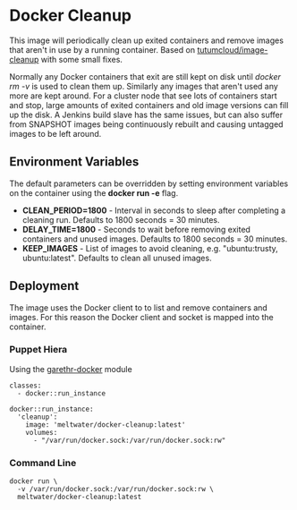 # Docker Cleanup
This image will periodically clean up exited containers and remove images that aren't in use by a running container. Based on [tutumcloud/image-cleanup](https://github.com/tutumcloud/image-cleanup) with some small fixes.

Normally any Docker containers that exit are still kept on disk until *docker rm -v* is used to clean them up. Similarly any images that aren't used any more are kept around. For a cluster node that see lots of containers start and stop, large amounts of exited containers and old image versions can fill up the disk. A Jenkins build slave has the same issues, but can also suffer from SNAPSHOT images being continuously rebuilt and causing untagged <none> images to be left around.

## Environment Variables
The default parameters can be overridden by setting environment variables on the container using the **docker run -e** flag.

 * **CLEAN_PERIOD=1800** - Interval in seconds to sleep after completing a cleaning run. Defaults to 1800 seconds = 30 minutes.
 * **DELAY_TIME=1800** - Seconds to wait before removing exited containers and unused images. Defaults to 1800 seconds = 30 minutes.
 * **KEEP_IMAGES** - List of images to avoid cleaning, e.g. "ubuntu:trusty, ubuntu:latest". Defaults to clean all unused images.

## Deployment
The image uses the Docker client to to list and remove containers and images. For this reason the Docker client and socket is mapped into the container.

### Puppet Hiera

Using the [garethr-docker](https://github.com/garethr/garethr-docker) module

```
classes:
  - docker::run_instance

docker::run_instance:
  'cleanup':
    image: 'meltwater/docker-cleanup:latest'
    volumes:
      - "/var/run/docker.sock:/var/run/docker.sock:rw"
```

### Command Line
```
docker run \
  -v /var/run/docker.sock:/var/run/docker.sock:rw \
  meltwater/docker-cleanup:latest
```
